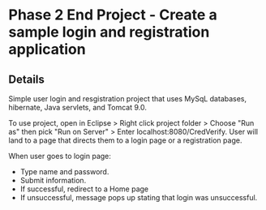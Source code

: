 # Phase 2 End Project - Create a sample login and registration application

## Details

Simple user login and resgistration project that uses MySqL databases, hibernate, Java servlets, and Tomcat 9.0.

To use project, open in Eclipse > Right click project folder > Choose "Run as" then pick "Run on Server" > Enter localhost:8080/CredVerify.
User will land to a page that directs them to a login page or a registration page.

When user goes to login page:
 * Type name and password.
 * Submit information.
 * If successful, redirect to a Home page
 * If unsuccessful, message pops up stating that login was unsuccessful.
